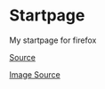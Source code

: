 # Startpage
My startpage for firefox 

[Source](https://github.com/PrettyCoffee/yet-another-generic-startpage)

[Image Source](https://e4p7c9i3.stackpathcdn.com/wp-content/uploads/2019/05/tumblr_p22wjjM6nX1vjxiz1o1_1280.gif?iv=584)
